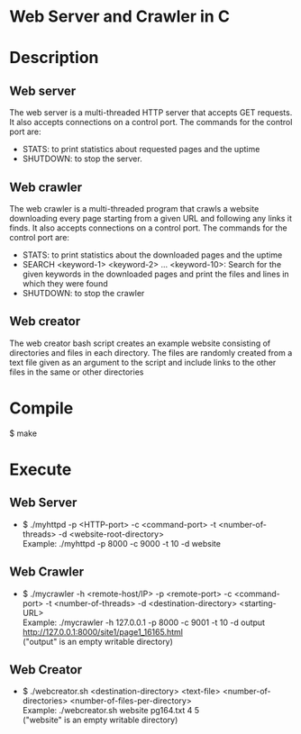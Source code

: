# Web Server and Crawler in C

# Description
## Web server
The web server is a multi-threaded HTTP server that accepts GET requests. It also accepts connections on a control port.
The commands for the control port are:
- STATS: to print statistics about requested pages and the uptime
- SHUTDOWN: to stop the server.
## Web crawler
The web crawler is a multi-threaded program that crawls a website downloading every page starting from a given URL and following any links it finds.
It also accepts connections on a control port. The commands for the control port are:
- STATS: to print statistics about the downloaded pages and the uptime
- SEARCH \<keyword-1> \<keyword-2> ... \<keyword-10>: Search for the given keywords in the downloaded pages and print the files and lines
in which they were found
- SHUTDOWN: to stop the crawler
## Web creator
The web creator bash script creates an example website consisting of directories and files in each directory. The files
are randomly created from a text file given as an argument to the script and include links to the other files in the same
or other directories


# Compile
$ make


# Execute
## Web Server
- $ ./myhttpd -p \<HTTP-port> -c \<command-port> -t \<number-of-threads> -d \<website-root-directory>  
Example: ./myhttpd -p 8000 -c 9000 -t 10 -d website

## Web Crawler
- $ ./mycrawler -h \<remote-host/IP> -p \<remote-port> -c \<command-port> -t \<number-of-threads> -d \<destination-directory> \<starting-URL>  
Example: ./mycrawler -h 127.0.0.1 -p 8000 -c 9001 -t 10 -d output http://127.0.0.1:8000/site1/page1_16165.html  
("output" is an empty writable directory)

## Web Creator
- $ ./webcreator.sh \<destination-directory> \<text-file> \<number-of-directories> \<number-of-files-per-directory>  
Example: ./webcreator.sh website pg164.txt 4 5  
("website" is an empty writable directory)
